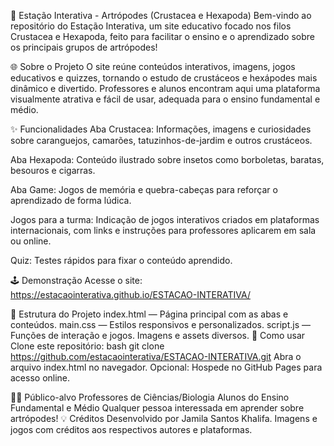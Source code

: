 🦀 Estação Interativa - Artrópodes (Crustacea e Hexapoda)
Bem-vindo ao repositório do Estação Interativa, um site educativo focado nos filos Crustacea e Hexapoda, feito para facilitar o ensino e o aprendizado sobre os principais grupos de artrópodes!

🌐 Sobre o Projeto
O site reúne conteúdos interativos, imagens, jogos educativos e quizzes, tornando o estudo de crustáceos e hexápodes mais dinâmico e divertido. Professores e alunos encontram aqui uma plataforma visualmente atrativa e fácil de usar, adequada para o ensino fundamental e médio.

✨ Funcionalidades
Aba Crustacea:
Informações, imagens e curiosidades sobre caranguejos, camarões, tatuzinhos-de-jardim e outros crustáceos.

Aba Hexapoda:
Conteúdo ilustrado sobre insetos como borboletas, baratas, besouros e cigarras.

Aba Game:
Jogos de memória e quebra-cabeças para reforçar o aprendizado de forma lúdica.

Jogos para a turma:
Indicação de jogos interativos criados em plataformas internacionais, com links e instruções para professores aplicarem em sala ou online.

Quiz:
Testes rápidos para fixar o conteúdo aprendido.

🕹️ Demonstração
Acesse o site:
https://estacaointerativa.github.io/ESTACAO-INTERATIVA/

📁 Estrutura do Projeto
index.html — Página principal com as abas e conteúdos.
main.css — Estilos responsivos e personalizados.
script.js — Funções de interação e jogos.
Imagens e assets diversos.
🚀 Como usar
Clone este repositório:
bash
git clone https://github.com/estacaointerativa/ESTACAO-INTERATIVA.git
Abra o arquivo index.html no navegador.
Opcional: Hospede no GitHub Pages para acesso online.

👩‍🏫 Público-alvo
Professores de Ciências/Biologia
Alunos do Ensino Fundamental e Médio
Qualquer pessoa interessada em aprender sobre artrópodes!
💡 Créditos
Desenvolvido por Jamila Santos Khalifa.
Imagens e jogos com créditos aos respectivos autores e plataformas.

